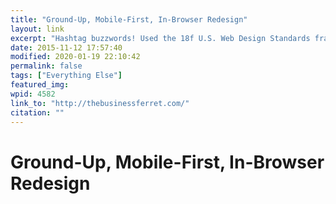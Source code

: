```yaml
---
title: "Ground-Up, Mobile-First, In-Browser Redesign"
layout: link
excerpt: "Hashtag buzzwords! Used the 18f U.S. Web Design Standards framework to a great result. Write-up coming soon!"
date: 2015-11-12 17:57:40
modified: 2020-01-19 22:10:42
permalink: false
tags: ["Everything Else"]
featured_img: 
wpid: 4582
link_to: "http://thebusinessferret.com/"
citation: ""
---
```


# Ground-Up, Mobile-First, In-Browser Redesign

